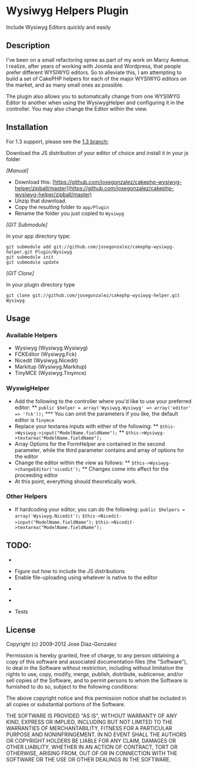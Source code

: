 # Wysiwyg Helpers Plugin

Include Wysiwyg Editors quickly and easily

## Description

I've been on a small refactoring spree as part of my work on Marcy Avenue. I realize, after years of working with Joomla and Wordpress, that people prefer different WYSIWYG editors. So to alleviate this, I am attempting to build a set of CakePHP helpers for each of the major WYSIWYG editors on the market, and as many small ones as possible.

The plugin also allows you to automatically change from one WYSIWYG Editor to another when using the WysiwygHelper and configuring it in the controller. You may also change the Editor within the view.


## Installation

For 1.3 support, please see the [1.3 branch](https://github.com/josegonzalez/cakephp-wysiwyg-helper/tree/1.3);

Download the JS distribution of your editor of choice and install it in your js folder

_[Manual]_

* Download this: [https://github.com/josegonzalez/cakephp-wysiwyg-helper/zipball/master](https://github.com/josegonzalez/cakephp-wysiwyg-helper/zipball/master)
* Unzip that download.
* Copy the resulting folder to `app/Plugin`
* Rename the folder you just copied to `Wysiwyg`

_[GIT Submodule]_

In your app directory type:

	git submodule add git://github.com/josegonzalez/cakephp-wysiwyg-helper.git Plugin/Wysiwyg
	git submodule init
	git submodule update


_[GIT Clone]_

In your plugin directory type

	git clone git://github.com/josegonzalez/cakephp-wysiwyg-helper.git Wysiwyg

## Usage

### Available Helpers

* Wysiwyg (Wysiwyg.Wysiwyg)
* FCKEditor (Wysiwyg.Fck)
* Nicedit (Wysiwyg.Nicedit)
* Markitup (Wysiwyg.Markitup)
* TinyMCE (Wysiwyg.Tinymce)

### WyswigHelper

* Add the following to the controller where you'd like to use your preferred editor:
** `public $helper = array('Wysiwyg.Wysiwyg' => array('editor' => 'fck'));`
*** You can omit the parameters if you like, the default editor is `Tinymce`
* Replace your textarea inputs with either of the following:
** `$this->Wysiwyg->input("ModelName.fieldName");`
** `$this->Wysiwyg->textarea("ModelName.fieldName");`
* Array Options for the FormHelper are contained in the second parameter, while the third parameter contains and array of options for the editor
* Change the editor within the view as follows:
** `$this->Wysiwyg->changeEditor('nicedit');`
** Changes come into affect for the proceeding editor
* At this point, everything should theoretically work.

### Other Helpers

* If hardcoding your editor, you can do the following:
	`public $helpers = array('Wysiwyg.Nicedit');`
	`$this->Nicedit->input("ModelName.fieldName");`
	`$this->Nicedit->textarea("ModelName.fieldName");`

## TODO:

* ~~~Better code commenting~~~
* Figure out how to include the JS distributions
* Enable file-uploading using whatever is native to the editor
* ~~~Refactor where possible~~~
* ~~~Create a WysiwygHelper that will auto-create the type of helper you want based upon settings given to the view~~~
* Tests

## License

Copyright (c) 2009-2012 Jose Diaz-Gonzalez

Permission is hereby granted, free of charge, to any person obtaining a copy
of this software and associated documentation files (the "Software"), to deal
in the Software without restriction, including without limitation the rights
to use, copy, modify, merge, publish, distribute, sublicense, and/or sell
copies of the Software, and to permit persons to whom the Software is
furnished to do so, subject to the following conditions:

The above copyright notice and this permission notice shall be included in
all copies or substantial portions of the Software.

THE SOFTWARE IS PROVIDED "AS IS", WITHOUT WARRANTY OF ANY KIND, EXPRESS OR
IMPLIED, INCLUDING BUT NOT LIMITED TO THE WARRANTIES OF MERCHANTABILITY,
FITNESS FOR A PARTICULAR PURPOSE AND NONINFRINGEMENT. IN NO EVENT SHALL THE
AUTHORS OR COPYRIGHT HOLDERS BE LIABLE FOR ANY CLAIM, DAMAGES OR OTHER
LIABILITY, WHETHER IN AN ACTION OF CONTRACT, TORT OR OTHERWISE, ARISING FROM,
OUT OF OR IN CONNECTION WITH THE SOFTWARE OR THE USE OR OTHER DEALINGS IN
THE SOFTWARE.